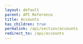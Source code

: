 ```yaml
---
layout: default
parent: API Reference
title: Accounts
has_children: true
permalink: /api/section/accounts
redirect_to: /api/accounts
---
```

